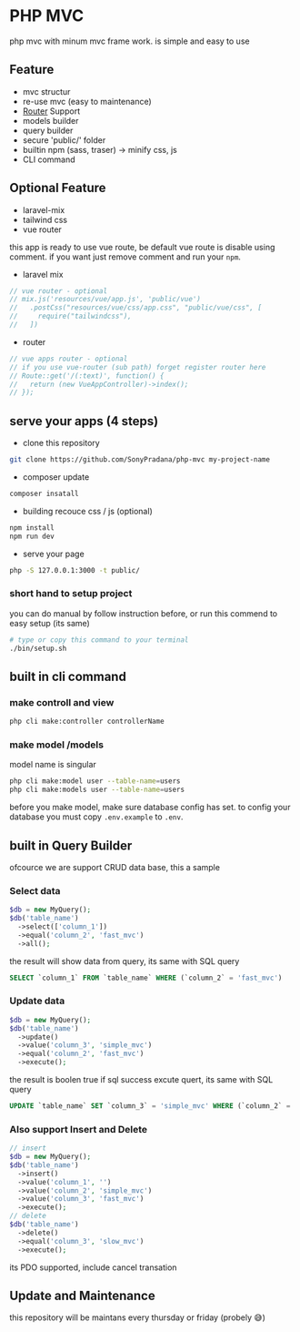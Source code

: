 # PHP MVC

php mvc with minum mvc frame work. is simple and easy to use

## Feature
- mvc structur
- re-use mvc (easy to maintenance)
- [Router](http://github.com/steampixel/simplePHPRouter) Support
- models builder
- query builder
- secure 'public/' folder
- builtin npm (sass, traser) -> minify css, js
- CLI command

## Optional Feature
- laravel-mix
- tailwind css
- vue router

this app is ready to use vue route, be default vue route is disable using comment. if you want just remove comment and run your ```npm```.

- laravel mix
```js
// vue router - optional
// mix.js('resources/vue/app.js', 'public/vue')
//   .postCss("resources/vue/css/app.css", "public/vue/css", [
//     require("tailwindcss"),
//   ])
```
- router
```php
// vue apps router - optional
// if you use vue-router (sub path) forget register router here
// Route::get('/(:text)', function() {
//   return (new VueAppController)->index();
// });
```

## serve your apps (4 steps)
- clone this repository
```bash
git clone https://github.com/SonyPradana/php-mvc my-project-name
 ```
 - composer update
 ```bash
 composer insatall
 ```
- building recouce css / js (optional)
```bash
npm install
npm run dev
```
- serve your page
```bash
php -S 127.0.0.1:3000 -t public/
```
### short hand to setup project
you can do manual by follow instruction before, or run this commend to easy setup (its same)
```bash
# type or copy this command to your terminal
./bin/setup.sh
```
## built in cli command
### make controll and view
```bash
php cli make:controller controllerName
```
### make model /models
model name is singular
```bash
php cli make:model user --table-name=users
php cli make:models user --table-name=users
```
before you make model, make sure database config has set.
to config your database you must copy ```.env.example``` to ```.env```.

## built in Query Builder
ofcource we are support CRUD data base, this a sample
### Select data 
```php
$db = new MyQuery();
$db('table_name')
  ->select(['column_1'])
  ->equal('column_2', 'fast_mvc')
  ->all();  
```
the result will show data from query,
its same with SQL query
```SQL
SELECT `column_1` FROM `table_name` WHERE (`column_2` = 'fast_mvc')
```
### Update data 
```php
$db = new MyQuery();
$db('table_name')
  ->update()
  ->value('column_3', 'simple_mvc')
  ->equal('column_2', 'fast_mvc')
  ->execute();  
```
the result is boolen true if sql success excute quert,
its same with SQL query
```SQL
UPDATE `table_name` SET `column_3` = 'simple_mvc' WHERE (`column_2` = 'fast_mvc')
```
### Also support Insert and Delete
```PHP
// insert
$db = new MyQuery();
$db('table_name')
  ->insert()
  ->value('column_1', '')
  ->value('column_2', 'simple_mvc')
  ->value('column_3', 'fast_mvc')
  ->execute();
// delete
$db('table_name')
  ->delete()
  ->equal('column_3', 'slow_mvc')
  ->execute();
```
its PDO supported, include cancel transation


## Update and Maintenance  
this repository will be maintans every thursday or friday (probely 😅)
